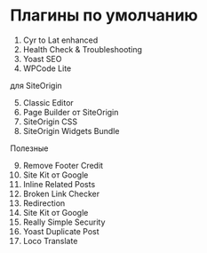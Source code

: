 # Плагины по умолчанию

1. Cyr to Lat enhanced
2. Health Check & Troubleshooting
3. Yoast SEO
4. WPCode Lite

для SiteOrigin

5. Classic Editor
6. Page Builder от SiteOrigin
7. SiteOrigin CSS
8. SiteOrigin Widgets Bundle

Полезные

9. Remove Footer Credit
11. Site Kit от Google
12. Inline Related Posts
13. Broken Link Checker
14. Redirection
15. Site Kit от Google
16. Really Simple Security
17. Yoast Duplicate Post
18. Loco Translate


